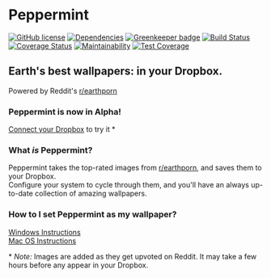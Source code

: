 # Peppermint

[![GitHub license](https://img.shields.io/badge/license-MIT-blue.svg)](https://raw.githubusercontent.com/nielsmaerten/peppermint/master/LICENSE)
[![Dependencies](https://david-dm.org/nielsmaerten/peppermint.svg)](https://david-dm.org/nielsmaerten/peppermint)
[![Greenkeeper badge](https://badges.greenkeeper.io/nielsmaerten/peppermint.svg)](https://greenkeeper.io/)
[![Build Status](https://travis-ci.org/nielsmaerten/peppermint.svg?branch=master)](https://travis-ci.org/nielsmaerten/peppermint)
[![Coverage Status](https://coveralls.io/repos/github/nielsmaerten/peppermint/badge.svg?branch=master)](https://coveralls.io/github/nielsmaerten/peppermint?branch=master)
[![Maintainability](https://api.codeclimate.com/v1/badges/b28fed4ace7959d2e8c7/maintainability)](https://codeclimate.com/github/nielsmaerten/peppermint/maintainability)
[![Test Coverage](https://api.codeclimate.com/v1/badges/b28fed4ace7959d2e8c7/test_coverage)](https://codeclimate.com/github/nielsmaerten/peppermint/test_coverage)

## Earth's best wallpapers: in your Dropbox.
Powered by Reddit's [r/earthporn](https://reddit.com/r/earthporn)

### Peppermint is now in Alpha!
[Connect your Dropbox](https://www.dropbox.com/oauth2/authorize?response_type=code&client_id=xjn72n4rmx0gw0w&redirect_uri=https://us-central1-peppermint-wallpapers.cloudfunctions.net/onUserAuthorized) to try it *  

### What _is_ Peppermint?
Peppermint takes the top-rated images from [r/earthporn](https://reddit.com/r/earthporn), and saves them to your Dropbox.  
Configure your system to cycle through them, and you'll have an always up-to-date collection of amazing wallpapers.

### How to I set Peppermint as my wallpaper?
[Windows Instructions](https://www.google.com/search?q=wallpaper+slideshow+windows)  
[Mac OS Instructions](https://www.google.com/search?q=wallpaper+slideshow+mac+os)

 \* _Note:_ Images are added as they get upvoted on Reddit. It may take a few hours before any appear in your Dropbox.
